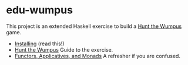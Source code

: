 # edu-wumpus

This project is an extended Haskell exercise to build a [Hunt the
Wumpus](https://www.atariarchives.org/bcc1/showpage.php?page=247) game.

* [Installing](INSTALL.md) (read this!)
* [Hunt the Wumpus](md/Wumpus.md) Guide to the exercise.
* [Functors, Applicatives, and Monads](md/Monad.md) A refresher if you are confused.
